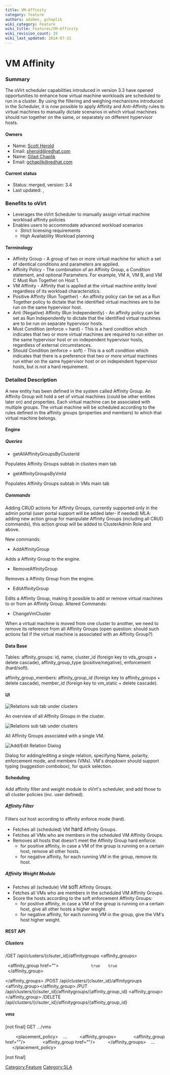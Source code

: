 ```yaml
---
title: VM-Affinity
category: feature
authors: adahms, gchaplik
wiki_category: Feature
wiki_title: Features/VM-Affinity
wiki_revision_count: 19
wiki_last_updated: 2014-07-31
---
```


# VM Affinity

### Summary

The oVirt scheduler capabilities introduced in version 3.3 have opened opportunities to enhance how virtual machine workloads are scheduled to run in a cluster. By using the filtering and weighing mechanisms introduced in the Scheduler, it is now possible to apply Affinity and Anti-Affinity rules to virtual machines to manually dictate scenarios in which virtual machines should run together on the same, or separately on different hypervisor hosts.

#### Owners

*   Name: [ Scott Herold](User:sherold)
*   Email: <sherold@redhat.com>
*   Name: [ Gilad Chaplik](User:gchaplik)
*   Email: <gchaplik@redhat.com>

#### Current status

*   Status: merged, version: 3.4
*   Last updated: ,

### Benefits to oVirt

*   Leverages the oVirt Scheduler to manually assign virtual machine workload affinity policies
*   Enables users to accommodate advanced workload scenarios
    -   Strict licensing requirements
    -   High Availability Workload planning

#### Terminology

*   Affinity Group - A group of two or more virtual machine for which a set of identical conditions and parameters are applied.
*   Affinity Policy - The combination of an Affinity Group, a Condition statement, and optional Parameters. For example, VM A, VM B, and VM C Must Run Together on Host 1.
*   VM Affinity - Affinity that is applied at the virtual machine entity level regardless of its workload characteristics.
*   Positive Affinity (Run Together) - An affinity policy can be set as a Run Together policy to dictate that the identified virtual machines are to be run on the same hypervisor host.
*   Anti (Negative) Affinity (Run Independently) - An affinity policy can be set as Run Independently to dictate that the identified virtual machines are to be run on separate hypervisor hosts.
*   Must Condition (enforce = hard) - This is a hard condition which indicates that two or more virtual machines are required to run either on the same hypervisor host or on independent hypervisor hosts, regardless of external circumstances.
*   Should Condition (enforce = soft) - This is a soft condition which indicates that there is a preference that two or more virtual machines run either on the same hypervisor host or on independent hypervisor hosts, but is not a hard requirement.

### Detailed Description

A new entity has been defined in the system called Affinity Group. An Affinity Group will hold a set of virtual machines (could be other entities later on) and properties. Each virtual machine can be associated with multiple groups. The virtual machine will be scheduled according to the rules defined in the affinity groups (properties and members) to which that virtual machine belongs.

#### Engine

##### Queries

*   getAllAffinityGroupsByClusterId

Populates Affinity Groups subtab in clusters main tab

*   getAffinityGroupsByVmId

Populates Affinity Groups subtab in VMs main tab

##### Commands

Adding CRUD actions for Affinity Groups, currently supported only in the admin portal (user portal support will be added later- if needed) MLA: adding new action group for manipulate Affinity Groups (including all CRUD commands), this action group will be added to ClusterAdmin Role and above.

New commands:

*   AddAffinityGroup

Adds a Affinity Group to the engine.

*   RemoveAffinityGroup

Removes a Affinity Group from the engine.

*   EditAffinityGroup

Edits a Affinity Group, making it possible to add or remove virtual machines to or from an Affinity Group. Altered Commands:

*   ChangeVmCluster

When a virtual machine is moved from one cluster to another, we need to remove its reference from all Affinity Groups (open question: should such actions fail if the virtual machine is associated with an Affinity Group?).

#### Data Base

Tables: affinity_groups: id, name, cluster_id (foreign key to vds_groups + delete cascade), affinity_group_type (positive/negative), enforcement (hard/soft).

affinity_group_members: affinity_group_id (foreign key to affinity_groups + delete cascade), member_id (foreign key to vm_static + delete cascade).

#### UI

![Relations sub tab under clusters](relation-cluster.png "Relations sub tab under clusters")

An overview of all Affinity Groups in the cluster.

![Relations sub tab under clusters](relation-vm.png "Relations sub tab under clusters")

All Affinity Groups associated with a single VM.

![Add/Edit Relation Dialog](relation-dialog.png "Add/Edit Relation Dialog")

Dialog for adding/editing a single relation, specifying Name, polarity, enforcement mode, and members (VMs). VM's dropdown should support typing (suggestion combobox), for quick selection.

#### Scheduling

Add affinity filter and weight module to oVirt's scheduler, and add those to all cluster policies (inc. user defined).

##### Affinity Filter

Filters out host according to affinity enforce mode (hard).

*   Fetches all (scheduled) VM <big>hard</big> Affinity Groups.
*   Fetches all VMs who are members in the scheduled VM Affinity Groups.
*   Removes all hosts that doesn't meet the Affinity Group hard enforce:
    -   for positive affinity, in case a VM of the group is running on a certain host, remove all other hosts.
    -   for negative affinity, for each running VM in the group, remove its host.

##### Affinity Weight Module

*   Fetches all (schedule) VM <big>soft</big> Affinity Groups.
*   Fetches all VMs who are members in the scheduled VM Affinity Groups.
*   Score the hosts according to the soft enforcement Affinity Groups:
    -   for positive affinity, in case a VM of the group is running on a certain host, give all other hosts a higher weight.
    -   for negative affinity, for each running VM in the group, give the VM's host higher weight.

#### REST API

##### Clusters

/GET /api/clusters/{clsuter_id}/affinitygroups <affinity_groups>

` `<affinity_group href="">
`   `<name></name>
`   `<description></description>
`   `<cluster href=""></cluster>
`   `<positive>`true`</positive>
`   `<enforcing>`true`</enforcing>
`   `<members>
`     `<vm href=""/>
`     `<vm href=""/>
`   `</members>
` `</affinity_group>

</affinity_groups> /POST /api/clusters/{clsuter_id}/affinitygroups <affinity_group></affinity_group> /PUT /api/clusters/{clsuter_id}/affinitygroups/{affinity_group_id} <affinity_group></affinity_group> /DELETE /api/clusters/{clsuter_id}/affinitygroups/{affinity_group_id}

##### vms

[not final] GET .../vms

` `<vm>
`   `<placement_policy>
         ...
`     `<affinity_groups>
`       `<affinity_group href=""/>
`       `<affinity_group href=""/>
`     `</affinity_groups>
         ...
`   `</placement_policy>
` `</vm>

[not final]

<Category:Feature> <Category:SLA>
